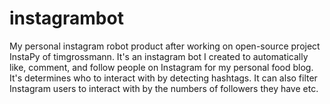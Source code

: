 # instagrambot

My personal instagram robot product after working on open-source project InstaPy of timgrossmann. 
It's an instagram bot I created to automatically like, comment, and follow people on Instagram for my personal food blog.
It's determines who to interact with by detecting hashtags.
It can also filter Instagram users to interact with by the numbers of followers they have etc.
